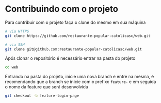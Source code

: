 # Contribuindo com o projeto

Para contribuir com o projeto faça o clone do mesmo em sua máquina

```sh
# via HTTPS
git clone https://github.com/restaurante-popular-catolicasc/web.git

# via SSH
git clone git@github.com:restaurante-popular-catolicasc/web.git
```

Após clonar o repositório é necessário entrar na pasta do projeto

```sh
cd web
```

Entrando na pasta do projeto, inicie uma nova branch e entre na mesma, é recomendando que a branch se inicie com o prefixo `feature-` e em seguida o nome da feature que será desenvolvida

```sh
git checkout -b feature-login-page
```
